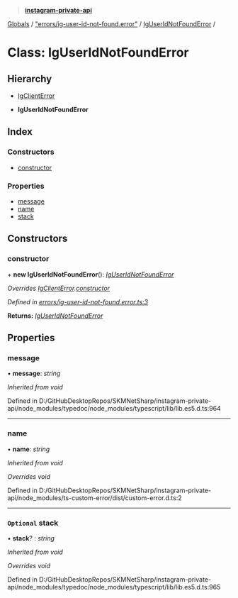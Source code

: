 > **[instagram-private-api](../README.md)**

[Globals](../globals.md) / ["errors/ig-user-id-not-found.error"](../modules/_errors_ig_user_id_not_found_error_.md) / [IgUserIdNotFoundError](_errors_ig_user_id_not_found_error_.iguseridnotfounderror.md) /

# Class: IgUserIdNotFoundError

## Hierarchy

  * [IgClientError](_errors_ig_client_error_.igclienterror.md)

  * **IgUserIdNotFoundError**

## Index

### Constructors

* [constructor](_errors_ig_user_id_not_found_error_.iguseridnotfounderror.md#constructor)

### Properties

* [message](_errors_ig_user_id_not_found_error_.iguseridnotfounderror.md#message)
* [name](_errors_ig_user_id_not_found_error_.iguseridnotfounderror.md#name)
* [stack](_errors_ig_user_id_not_found_error_.iguseridnotfounderror.md#optional-stack)

## Constructors

###  constructor

\+ **new IgUserIdNotFoundError**(): *[IgUserIdNotFoundError](_errors_ig_user_id_not_found_error_.iguseridnotfounderror.md)*

*Overrides [IgClientError](_errors_ig_client_error_.igclienterror.md).[constructor](_errors_ig_client_error_.igclienterror.md#constructor)*

*Defined in [errors/ig-user-id-not-found.error.ts:3](https://github.com/Nerixyz/instagram-private-api/blob/e5037ee/src/errors/ig-user-id-not-found.error.ts#L3)*

**Returns:** *[IgUserIdNotFoundError](_errors_ig_user_id_not_found_error_.iguseridnotfounderror.md)*

## Properties

###  message

• **message**: *string*

*Inherited from void*

Defined in D:/GitHubDesktopRepos/SKMNetSharp/instagram-private-api/node_modules/typedoc/node_modules/typescript/lib/lib.es5.d.ts:964

___

###  name

• **name**: *string*

*Inherited from void*

*Overrides void*

Defined in D:/GitHubDesktopRepos/SKMNetSharp/instagram-private-api/node_modules/ts-custom-error/dist/custom-error.d.ts:2

___

### `Optional` stack

• **stack**? : *string*

*Inherited from void*

*Overrides void*

Defined in D:/GitHubDesktopRepos/SKMNetSharp/instagram-private-api/node_modules/typedoc/node_modules/typescript/lib/lib.es5.d.ts:965